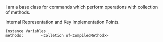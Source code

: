 I am a base class for commands which perform operations with collection of methods.

Internal Representation and Key Implementation Points.

    Instance Variables
	methods:		<Colletion of<CompiledMethod>>